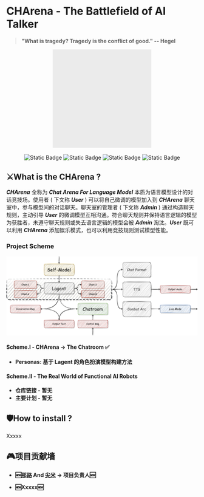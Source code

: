 # **CHArena - The Battlefield of AI Talker**
> **"What is tragedy? Tragedy is the conflict of good." -- Hegel**

<div align="center">
  
  <img src="src/img/charena-logo.gif" width="51.5%" height="51.5%">
</div>

<div align="center">

![Static Badge](https://img.shields.io/badge/AI%20Combat-ef4464?style=for-the-badge) ![Static Badge](https://img.shields.io/badge/Chatroom-fad259?style=for-the-badge) ![Static Badge](https://img.shields.io/badge/Finetuning-d22e8d?style=for-the-badge) ![Static Badge](https://img.shields.io/badge/Evaluation-03dee0?style=for-the-badge)
</div>



## ⚔️**What is the CHArena ?**

***CHArena*** 全称为 ***Chat Arena For Language Model*** 本质为语言模型设计的对话竞技场。使用者 ( 下文称 ***User*** ) 可以将自己微调的模型加入到 ***CHArena*** 聊天室中，参与模型间的对话聊天。聊天室的管理者 ( 下文称 ***Admin*** )  通过构造聊天规则，主动引导 ***User*** 的微调模型互相沟通。符合聊天规则并保持语言逻辑的模型为获胜者，未遵守聊天规则或失去语言逻辑的模型会被 ***Admin*** 淘汰。***User*** 既可以利用 ***CHArena*** 添加娱乐模式，也可以利用竞技规则测试模型性能。

### **Project Scheme**

![Pic_Set](src/img/main-page-1.jpg)

#### **Scheme.Ⅰ - CHArena -> The Chatroom ✅**

+ **Personas: 基于 Lagent 的角色扮演模型构建方法**

#### **Scheme.Ⅱ - The Real World of Functional AI Robots**

+ **仓库链接 - 暂无**
+ **主要计划 - 暂无**

## 🛡️**How to install ?**

Xxxxx

## 🎮**项目贡献墙**

+ **🆕[那路](https://github.com/SaaRaaS-1300) And [尖米](https://github.com/JimmyMa99) -> 项目负责人🆕**

+ **🆕Xxxxx🆕**




